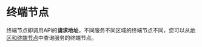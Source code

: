 # 终端节点<a name="ZH-CN_TOPIC_0166892629"></a>

终端节点即调用API的**请求地址**，不同服务不同区域的终端节点不同，您可以从[地区和终端节点](https://developer.huaweicloud.com/endpoint?Redis)中查询服务的终端节点。

